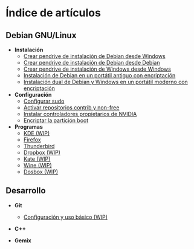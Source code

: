 # Índice de artículos

## Debian GNU/Linux
- **Instalación**
  - [Crear pendrive de instalación de Debian desde Windows](pendrive_debian_desde_windows.md)
  - [Crear pendrive de instalación de Debian desde Debian](pendrive_debian_desde_debian.md)
  - [Crear pendrive de instalación de Windows desde Windows](pendrive_windows_desde_windows.md)
  - [Instalación de Debian en un portátil antiguo con encriptación](instalacion_debian_portatil_antiguo.md)
  - [Instalación dual de Debian y Windows en un portátil moderno con encriptación](instalacion_debian_dual.md)
- **Configuración**
  - [Configurar sudo](sudo.md)
  - [Activar repositorios contrib y non-free](repositorios_contrib_non-free.md)
  - [Instalar controladores propietarios de NVIDIA](drivers_nvidia.md)
  - [Encriptar la partición boot](boot_crypt.md)
- **Programas**
  - [KDE (WIP)](debian_kde.md)
  - [Firefox](debian_firefox.md)
  - [Thunderbird](debian_thunderbird.md)
  - [Dropbox (WIP)](debian_dropbox.md)
  - [Kate (WIP)](debian_kate.md)
  - [Wine (WIP)](debian_wine.md)
  - [Dosbox (WIP)](debian_dosbox.md)
  
## Desarrollo
- **Git**
  - [Configuración y uso básico (WIP)](git.md)
- **C++**
- **Gemix**

  <!--
## Informática
- [BIOS y UEFI](proximamente.md)
- [Gigabytes y Gibibytes](proximamente.md)

## Git
- Funcionamiento básico
- Claves SSH
- Github
- Github Pages

## Programación
- **C/C++**
- **Gemix**
- **Markdown**
- **Qt**

## Wii
- **Modding y emulación**
  - [Prepara un pendrive para Wii Homebrew]
  - [Cómo convertir RVZ a ISO](rvz-a-iso.md)
  - [Instalar Homebrew Channel](homebrew-channel.md)
  - [Juegos caseros Wii](juegos-caseros-wii.md)
  
  
## TO-DO
- Kate: LPS, mantener archivos abiertos, GIT.
- Mardown: Tablas.
- Cheatsheets imprimibles pdf: comandos básicos linux, markdown, etc.
-->
